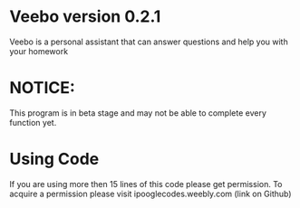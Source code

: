 # Veebo version 0.2.1
Veebo is a personal assistant that can answer questions and help you with your homework
# NOTICE: 
This program is in beta stage and may not be able to complete every function yet.
# Using Code
If you are using more then 15 lines of this code please get permission. 
To acquire a permission please visit ipooglecodes.weebly.com (link on Github)
